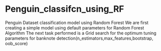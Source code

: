 # Penguin_classifcn_using_RF
Penguin Dataset classification model using Random Forest
We are first creating a simple model using default parameters for Random Forest Algorithm
The next task performed is a Grid search for the optimum tuning parameters for banknote detection(n_estimators,max_features,bootstrap, oob_score)
